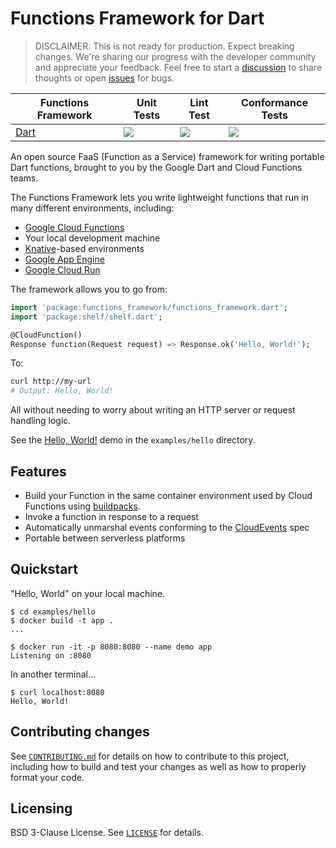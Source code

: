 # Functions Framework for Dart

> DISCLAIMER: This is not ready for production. Expect breaking changes.
> We're sharing our progress with the developer community and appreciate
> your feedback. Feel free to start a
> [discussion](https://github.com/GoogleCloudPlatform/functions-framework-dart/discussions)
> to share thoughts or open
> [issues](https://github.com/GoogleCloudPlatform/functions-framework-dart/issues)
> for bugs.

|Functions Framework|Unit Tests|Lint Test|Conformance Tests|
|---|---|---|---|
[Dart][ff_dart]| [![][ff_dart_unit_img]][ff_dart_unit_link] | [![][ff_dart_lint_img]][ff_dart_lint_link] | [![][ff_dart_conformance_img]][ff_dart_conformance_link] |

An open source FaaS (Function as a Service) framework for writing portable Dart functions,
brought to you by the Google Dart and Cloud Functions teams.

The Functions Framework lets you write lightweight functions that run in many
different environments, including:

*   [Google Cloud Functions](https://cloud.google.com/functions/)
*   Your local development machine
*   [Knative](https://github.com/knative/)-based environments
*   [Google App Engine](https://cloud.google.com/appengine/docs/go/)
*   [Google Cloud Run](https://cloud.google.com/run/docs/quickstarts/build-and-deploy)

The framework allows you to go from:

```dart
import 'package:functions_framework/functions_framework.dart';
import 'package:shelf/shelf.dart';

@CloudFunction()
Response function(Request request) => Response.ok('Hello, World!');
```

To:

```sh
curl http://my-url
# Output: Hello, World!
```

All without needing to worry about writing an HTTP server or request
handling logic.

See the [Hello, World!](examples/hello/lib/app.dart) demo in the 
`examples/hello` directory.

## Features

*   Build your Function in the same container environment used by Cloud
    Functions using [buildpacks](https://github.com/GoogleCloudPlatform/buildpacks).
*   Invoke a function in response to a request
*   Automatically unmarshal events conforming to the
    [CloudEvents](https://cloudevents.io/) spec
*   Portable between serverless platforms

## Quickstart

"Hello, World" on your local machine.

```shell
$ cd examples/hello
$ docker build -t app .
...

$ docker run -it -p 8080:8080 --name demo app
Listening on :8080
```

In another terminal...

```shell
$ curl localhost:8080
Hello, World!

```

## Contributing changes

See [`CONTRIBUTING.md`](CONTRIBUTING.md) for details on how to contribute to
this project, including how to build and test your changes as well as how to
properly format your code.

## Licensing

BSD 3-Clause License. See [`LICENSE`](LICENSE) for details.

<!-- Repo links -->
[ff_dart]: https://github.com/GoogleCloudPlatform/functions-framework-dart

<!-- Unit Test links -->
[ff_dart_unit_img]: https://github.com/GoogleCloudPlatform/functions-framework-dart/workflows/Dart%20Unit%20CI/badge.svg?branch=main
[ff_dart_unit_link]:  https://github.com/GoogleCloudPlatform/functions-framework-dart/actions?query=workflow%3A"Dart+Unit+CI"+branch%3Amain

<!-- Lint Test links -->
[ff_dart_lint_img]: https://github.com/GoogleCloudPlatform/functions-framework-dart/workflows/Dart%20Lint%20CI/badge.svg?branch=main
[ff_dart_lint_link]:  https://github.com/GoogleCloudPlatform/functions-framework-dart/actions?query=workflow%3A"Dart+Lint+CI"+branch%3Amain

<!-- Conformance Test links -->
[ff_dart_conformance_img]: https://github.com/GoogleCloudPlatform/functions-framework-dart/workflows/Dart%20Conformance%20CI/badge.svg?branch=main
[ff_dart_conformance_link]:  https://github.com/GoogleCloudPlatform/functions-framework-dart/actions?query=workflow%3A"Dart+Conformance+CI"+branch%3Amain



